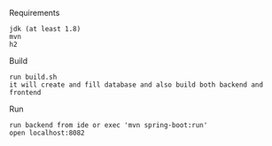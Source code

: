 Requirements

    jdk (at least 1.8)
    mvn
    h2
Build

    run build.sh
    it will create and fill database and also build both backend and frontend
Run

    run backend from ide or exec 'mvn spring-boot:run'
    open localhost:8082
